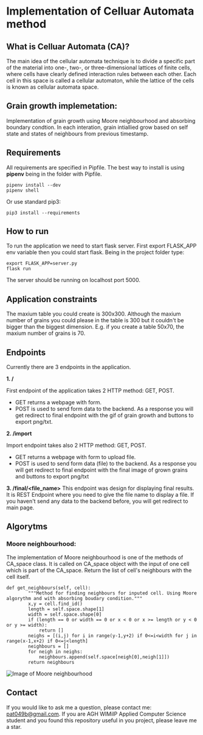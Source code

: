 # Implementation of Celluar Automata method

## What is Celluar Automata (CA)?

The main idea of the cellular automata technique is to divide a specific part of the
material into one-, two-, or three-dimensional lattices of finite cells, where cells have
clearly defined interaction rules between each other. Each cell in this space is called
a cellular automaton, while the lattice of the cells is known as cellular automata
space.

## Grain growth implemetation:

Implementation of grain growth using Moore neighbourhood and absorbing boundary condtion.
In each interation, grain intiallied grow based on self state and states of neighbours from previous timestamp.

## Requirements

All requirements are specified in Pipfile. The best way to install is using **pipenv** being in the folder with Pipfile.

```
pipenv install --dev
pipenv shell
```

Or use standard pip3:

```
pip3 install --requirements
```

## How to run

To run the application we need to start flask server. First export FLASK_APP env variable then you could start flask. Being in the project folder type:

```
export FLASK_APP=server.py
flask run
```

The server should be running on localhost port 5000.


## Application constraints

The maxium table you could create is 300x300. Although the maxium number of grains you could please in the table is 300 but it couldn't be bigger than the biggest dimension. E.g. if you create a table 50x70, the maxium number of grains is 70.

## Endpoints

Currently there are 3 endpoints in the application.

**1. /**

First endpoint of the application takes 2 HTTP method: GET, POST.
- GET returns a webpage with form.
- POST is used to send form data to the backend. As a response you will get redirect to final endpoint with the gif of grain growth and buttons to export png/txt.

**2. /import**

Import endpoint takes also 2 HTTP method: GET, POST.
- GET returns a webpage with form to upload file.
- POST is used to send form data (file) to the backend. As a response you will get redirect to final endpoint with the final image of grown grains and buttons to export png/txt

**3. /final/<file_name>**
This endpoint was design for displaying final results. It is REST Endpoint where you need to give the file name to display a file. If you haven't send any data to the backend before, you will get redirect to main page. 


## Algorytms

### Moore neighbourhood:

The implementation of Moore neighbourhood is one of the methods of CA_space class.
It is called on CA_space object with the input of one cell which is part of the CA_space.
Return the list of cell's neighbours with the cell itself.

```
def get_neighbours(self, cell):
		"""Method for finding neighbours for inputed cell. Using Moore algorythm and with absorbing boudary condition."""
		x,y = cell.find_id()
		length = self.space.shape[1]
		width = self.space.shape[0]
		if (length == 0 or width == 0 or x < 0 or x >= length or y < 0 or y >= width):
			return []
		neighs = [(i,j) for i in range(y-1,y+2) if 0<=i<width for j in range(x-1,x+2) if 0<=j<length]
		neighbours = []
		for neigh in neighs:
			neighbours.append(self.space[neigh[0],neigh[1]])
		return neighbours
```

![Image of Moore neighbourhood](https://upload.wikimedia.org/wikipedia/commons/thumb/4/4d/Moore_neighborhood_with_cardinal_directions.svg/300px-Moore_neighborhood_with_cardinal_directions.svg.png)



## Contact

If you would like to ask me a question, please contact me: pat049b@gmail.com.
If you are AGH WIMiIP Applied Computer Science student and you found this repository useful in you project, please leave me a star.

